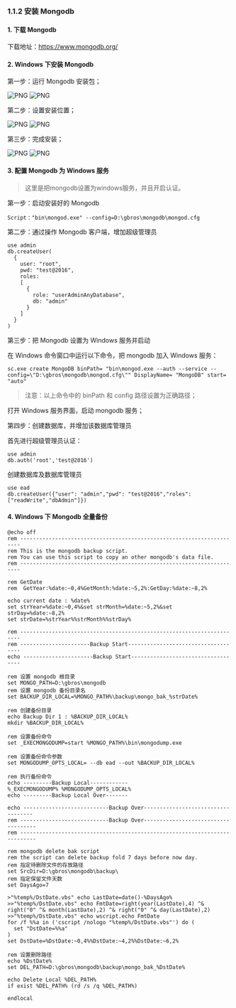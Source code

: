### 1.1.2 安装 Mongodb

#### 1. 下载 Mongodb

下载地址：https://www.mongodb.org/

#### 2. Windows 下安装 Mongodb

第一步：运行 Mongodb 安装包；

![PNG](..\images\mongodb\1.png)
![PNG](..\images\mongodb\2.png)

第二步：设置安装位置；

![PNG](..\images\mongodb\3.png)
![PNG](..\images\mongodb\4.png)

第三步：完成安装；

![PNG](..\images\mongodb\5.png)
![PNG](..\images\mongodb\7.png)

#### 3. 配置 Mongodb 为 Windows 服务

> 这里是把mongodb设置为windows服务，并且开启认证。


第一步：启动安装好的 Mongodb

```
Script："bin\mongod.exe" --config=D:\gbros\mongodb\mongod.cfg
```

第二步：通过操作 Mongodb 客户端，增加超级管理员

```
use admin
db.createUser(
  {
    user: "root",
    pwd: "test@2016",
    roles:
    [
      {
        role: "userAdminAnyDatabase",
        db: "admin"
      }
    ]
  }
)
```

第三步：把 Mongodb 设置为 Windows 服务并启动

在 Windows 命令窗口中运行以下命令，把 mongodb 加入 Windows 服务：

```
sc.exe create MongoDB binPath= "bin\mongod.exe --auth --service --config=\"D:\gbros\mongodb\mongod.cfg\"" DisplayName= "MongoDB" start= "auto"
```
> 注意：以上命令中的 binPath 和 config 路径设置为正确路径；

打开 Windows 服务界面，启动 mongodb 服务；

第四步：创建数据库，并增加该数据库管理员

首先进行超级管理员认证：
```
use admin
db.auth('root','test@2016')
```
创建数据库及数据库管理员
```
use ead
db.createUser({"user": "admin","pwd": "test@2016","roles": ["readWrite","dbAdmin"]})
```
#### 4. Windows 下 Mongodb 全量备份

```
@echo off
rem ----------------------------------------------------------------------
rem This is the mongodb backup script.
rem You can use this script to copy an other mongodb's data file. 
rem ----------------------------------------------------------------------

rem GetDate
rem  GetYear:%date:~0,4%GetMonth:%date:~5,2%:GetDay:%date:~8,2%

echo current date : %date%
set strYear=%date:~0,4%&set strMonth=%date:~5,2%&set strDay=%date:~8,2%
set strDate=%strYear%%strMonth%%strDay%

rem ----------------------------------------------------------------------
rem ----------------------Backup Start------------------------------------
echo ----------------------Backup Start-----------------------------------

rem 设置 mongodb 根目录
set MONGO_PATH=D:\gbros\mongodb
rem 设置 mongodb 备份目录名
set BACKUP_DIR_LOCAL=%MONGO_PATH%\backup\mongo_bak_%strDate%

rem 创建备份目录
echo Backup Dir 1 : %BACKUP_DIR_LOCAL%
mkdir %BACKUP_DIR_LOCAL%

rem 设置备份命令
set _EXECMONGODUMP=start %MONGO_PATH%\bin\mongodump.exe

rem 设置备份命令参数
set MONGODUMP_OPTS_LOCAL= --db ead --out %BACKUP_DIR_LOCAL%

rem 执行备份命令
echo ---------Backup Local------------
%_EXECMONGODUMP% %MONGODUMP_OPTS_LOCAL% 
echo ---------Backup Local Over-------

echo ---------------------------Backup Over-----------------------------------
rem ----------------------------Backup Over------------------------------------
rem ---------------------------------------------------------------------------

rem mongodb delete bak script
rem the script can delete backup fold 7 days before now day.
rem 指定待删除文件的存放路径
set SrcDir=D:\gbros\mongodb\backup\
rem 指定保留文件天数
set DaysAgo=7
  
>"%temp%/DstDate.vbs" echo LastDate=date()-%DaysAgo%
>>"%temp%/DstDate.vbs" echo FmtDate=right(year(LastDate),4) ^& right("0" ^& month(LastDate),2) ^& right("0" ^& day(LastDate),2)
>>"%temp%/DstDate.vbs" echo wscript.echo FmtDate
for /f %%a in ('cscript /nologo "%temp%/DstDate.vbs"') do (
  set "DstDate=%%a"
)
set DstDate=%DstDate:~0,4%%DstDate:~4,2%%DstDate:~6,2%

rem 设置删除路径
echo %DstDate%
set DEL_PATH=D:\gbros\mongodb\backup\mongo_bak_%DstDate%
  
echo Delete Local %DEL_PATH%
if exist %DEL_PATH% (rd /s /q %DEL_PATH%)

endlocal 

```







